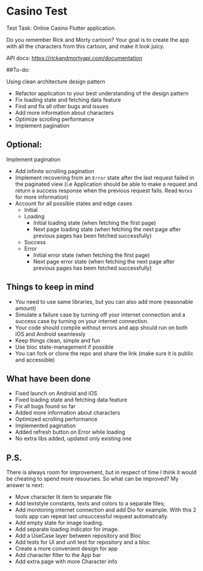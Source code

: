 # Casino Test

Test Task: Online Casino Flutter application.

Do you remember Rick and Morty cartoon? 
Your goal is to create the app with all the characters from this cartoon, and make it look juicy.

API docs: https://rickandmortyapi.com/documentation

##To-do:

Using clean architecture design pattern
- Refactor application to your best understanding of the design pattern
- Fix loading state and fetching data feature 
- Find and fix all other bugs and issues
- Add more information about characters 
- Optimize scrolling performance
- Implement pagination

## Optional:
Implement pagination
- Add infinite scrolling pagination
- Implement recovering from an `Error` state after the last request failed in the paginated view (i.e Application should be able to make a request and return a success response when the previous request fails. Read `Notes` for more information)
- Account for all possible states and edge cases
    - Initial
    - Loading
        - Initial loading state (when fetching the first page)
        - Next page loading state (when fetching the next page after previous pages has been fetched successfully)
    - Success
    - Error 
        - Initial error state (when fetching the first page)
        - Next page error state (when fetching the next page after previous pages has been fetched successfully)


## Things to keep in mind
- You need to use same libraries, but you can also add more (reasonable amount)
- Simulate a failure case by turning off your internet connection and a success case by turning on your internet connection.
- Your code should compile without errors and app should run on both iOS and Android seamlessly
- Keep things clean, simple and fun
- Use bloc state-management if possible
- You can fork or clone the repo and share the link (make sure it is public and accessible) 

## What have been done
- Fixed launch on Android and iOS
- Fixed loading state and fetching data feature 
- Fix all bugs found so far
- Added more information about characters 
- Optimized scrolling performance
- Implemented pagination
- Added refresh button on Error while loading
- No extra libs added, updated only existing one

## P.S.
There is always room for improvement, but in respect of time I think it would be cheating to spend more resourses. 
So what can be improved?
My answer is next:
- Move character lit item to separate file
- Add textstyle constants, texts and colors to a separate files;
- Add monitoring internet connection and add Dio for example. With this 2 tools app can repeat last unsuccessful request automatically.
- Add empty state for image loading.
- Add separate loading indicator for image.
- Add a UseCase layer between repository and Bloc
- Add tests for UI and unit test for repository and a bloc
- Create a more convenient design for app
- Add character filter to the App bar
- Add extra page with more Character info
    
